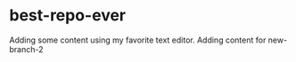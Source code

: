 # best-repo-ever

Adding some content using my favorite text editor.
Adding content for new-branch-2